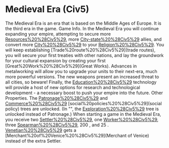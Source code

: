# Medieval Era (Civ5)

The Medieval Era is an era that is based on the Middle Ages of Europe. It is the third era in the game.
Game Info.
In the Medieval Era you will continue expanding your empire, attempting to secure more [Resources%20%28Civ5%29](resources), more [City-state%20%28Civ5%29](City-State) allies, and convert more [City%20%28Civ5%29](cities) to your [Religion%20%28Civ5%29](Religion). You will keep establishing [Trade%20route%20%28Civ5%29](trade routes), you will secure your first treaties with other nations, and lay the groundwork for your cultural expansion by creating your first [Great%20Work%20%28Civ5%29](Great Works). 
Advances in metalworking will allow you to upgrade your units to their next-era, much more powerful versions. The new weapons present an increased threat to all cities, so beware! 
Finally, the [Education%20%28Civ5%29](Education) technology will provide a host of new options for research and technological development - a necessary boost to push your empire into the future. 
Other Properties.
The [Patronage%20%28Civ5%29](Patronage) and [Commerce%20%28Civ5%29](Commerce) [social%20policies%20%28Civ5%29](social policy) trees are unlocked. (In "", the [Exploration%20%28Civ5%29](Exploration) tree is unlocked instead of Patronage.)
When starting a game in the Medieval Era, you receive two [Settler%20%28Civ5%29](Settlers), one [Worker%20%28Civ5%29](Worker), three [Spearman%20%28Civ5%29](Spearmen), 200 , and 25 . [Venetian%20%28Civ5%29](Venice) gets a [Merchant%20of%20Venice%20%28Civ5%29](Merchant of Venice) instead of the extra Settler.